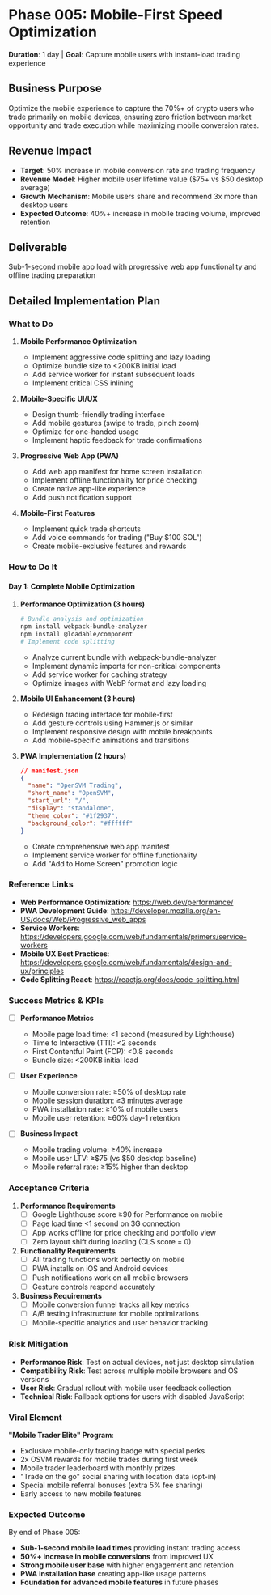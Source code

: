 # Phase 005: Mobile-First Speed Optimization
**Duration**: 1 day | **Goal**: Capture mobile users with instant-load trading experience

## Business Purpose
Optimize the mobile experience to capture the 70%+ of crypto users who trade primarily on mobile devices, ensuring zero friction between market opportunity and trade execution while maximizing mobile conversion rates.

## Revenue Impact
- **Target**: 50% increase in mobile conversion rate and trading frequency
- **Revenue Model**: Higher mobile user lifetime value ($75+ vs $50 desktop average)
- **Growth Mechanism**: Mobile users share and recommend 3x more than desktop users
- **Expected Outcome**: 40%+ increase in mobile trading volume, improved retention

## Deliverable
Sub-1-second mobile app load with progressive web app functionality and offline trading preparation

## Detailed Implementation Plan

### What to Do
1. **Mobile Performance Optimization**
   - Implement aggressive code splitting and lazy loading
   - Optimize bundle size to <200KB initial load
   - Add service worker for instant subsequent loads
   - Implement critical CSS inlining

2. **Mobile-Specific UI/UX**
   - Design thumb-friendly trading interface
   - Add mobile gestures (swipe to trade, pinch zoom)
   - Optimize for one-handed usage
   - Implement haptic feedback for trade confirmations

3. **Progressive Web App (PWA)**
   - Add web app manifest for home screen installation
   - Implement offline functionality for price checking
   - Create native app-like experience
   - Add push notification support

4. **Mobile-First Features**
   - Implement quick trade shortcuts
   - Add voice commands for trading ("Buy $100 SOL")
   - Create mobile-exclusive features and rewards

### How to Do It

#### Day 1: Complete Mobile Optimization
1. **Performance Optimization (3 hours)**
   ```bash
   # Bundle analysis and optimization
   npm install webpack-bundle-analyzer
   npm install @loadable/component
   # Implement code splitting
   ```
   - Analyze current bundle with webpack-bundle-analyzer
   - Implement dynamic imports for non-critical components
   - Add service worker for caching strategy
   - Optimize images with WebP format and lazy loading

2. **Mobile UI Enhancement (3 hours)**
   - Redesign trading interface for mobile-first
   - Add gesture controls using Hammer.js or similar
   - Implement responsive design with mobile breakpoints
   - Add mobile-specific animations and transitions

3. **PWA Implementation (2 hours)**
   ```json
   // manifest.json
   {
     "name": "OpenSVM Trading",
     "short_name": "OpenSVM",
     "start_url": "/",
     "display": "standalone",
     "theme_color": "#1f2937",
     "background_color": "#ffffff"
   }
   ```
   - Create comprehensive web app manifest
   - Implement service worker for offline functionality
   - Add "Add to Home Screen" promotion logic

### Reference Links
- **Web Performance Optimization**: https://web.dev/performance/
- **PWA Development Guide**: https://developer.mozilla.org/en-US/docs/Web/Progressive_web_apps
- **Service Workers**: https://developers.google.com/web/fundamentals/primers/service-workers
- **Mobile UX Best Practices**: https://developers.google.com/web/fundamentals/design-and-ux/principles
- **Code Splitting React**: https://reactjs.org/docs/code-splitting.html

### Success Metrics & KPIs
- [ ] **Performance Metrics**
  - Mobile page load time: <1 second (measured by Lighthouse)
  - Time to Interactive (TTI): <2 seconds
  - First Contentful Paint (FCP): <0.8 seconds
  - Bundle size: <200KB initial load

- [ ] **User Experience**
  - Mobile conversion rate: ≥50% of desktop rate
  - Mobile session duration: ≥3 minutes average
  - PWA installation rate: ≥10% of mobile users
  - Mobile user retention: ≥60% day-1 retention

- [ ] **Business Impact**
  - Mobile trading volume: ≥40% increase
  - Mobile user LTV: ≥$75 (vs $50 desktop baseline)
  - Mobile referral rate: ≥15% higher than desktop

### Acceptance Criteria
1. **Performance Requirements**
   - [ ] Google Lighthouse score ≥90 for Performance on mobile
   - [ ] Page load time <1 second on 3G connection
   - [ ] App works offline for price checking and portfolio view
   - [ ] Zero layout shift during loading (CLS score = 0)

2. **Functionality Requirements**
   - [ ] All trading functions work perfectly on mobile
   - [ ] PWA installs on iOS and Android devices
   - [ ] Push notifications work on all mobile browsers
   - [ ] Gesture controls respond accurately

3. **Business Requirements**
   - [ ] Mobile conversion funnel tracks all key metrics
   - [ ] A/B testing infrastructure for mobile optimizations
   - [ ] Mobile-specific analytics and user behavior tracking

### Risk Mitigation
- **Performance Risk**: Test on actual devices, not just desktop simulation
- **Compatibility Risk**: Test across multiple mobile browsers and OS versions
- **User Risk**: Gradual rollout with mobile user feedback collection
- **Technical Risk**: Fallback options for users with disabled JavaScript

### Viral Element
**"Mobile Trader Elite" Program**:
- Exclusive mobile-only trading badge with special perks
- 2x OSVM rewards for mobile trades during first week
- Mobile trader leaderboard with monthly prizes
- "Trade on the go" social sharing with location data (opt-in)
- Special mobile referral bonuses (extra 5% fee sharing)
- Early access to new mobile features

### Expected Outcome
By end of Phase 005:
- **Sub-1-second mobile load times** providing instant trading access
- **50%+ increase in mobile conversions** from improved UX
- **Strong mobile user base** with higher engagement and retention
- **PWA installation base** creating app-like usage patterns
- **Foundation for advanced mobile features** in future phases